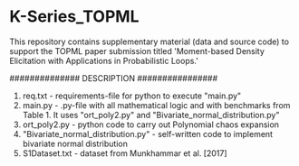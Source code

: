 # K-Series_TOPML
This repository contains supplementary material (data and source code) to support the TOPML paper submission titled 'Moment-based Density Elicitation with Applications in Probabilistic Loops.'


##############  DESCRIPTION ################


1) req.txt - requirements-file for python to execute "main.py"
2) main.py - .py-file with all mathematical logic and with benchmarks from Table 1. 
It uses "ort_poly2.py" and "Bivariate_normal_distribution.py"
3) ort_poly2.py - python code to carry out Polynomial chaos expansion
4) "Bivariate_normal_distribution.py" - self-written code to implement bivariate normal distribution
5) S1Dataset.txt - dataset from  Munkhammar et al. [2017]

